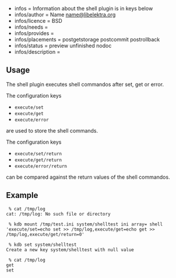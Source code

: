 - infos = Information about the shell plugin is in keys below
- infos/author = Name <name@libelektra.org>
- infos/licence = BSD
- infos/needs =
- infos/provides =
- infos/placements = postgetstorage postcommit postrollback
- infos/status = preview unfinished nodoc
- infos/description =

## Usage ##

The shell plugin executes shell commandos after set, get or error.



The configuration keys

* `execute/set`
* `execute/get`
* `execute/error`

are used to store the shell commands.



The configuration keys

* `execute/set/return`
* `execute/get/return`
* `execute/error/return`

can be compared against the return values of the shell commandos.



## Example ##

```
 % cat /tmp/log
cat: /tmp/log: No such file or directory

 % kdb mount /tmp/test.ini system/shelltest ini array= shell 'execute/set=echo set >> /tmp/log,execute/get=echo get >> /tmp/log,execute/get/return=0'

 % kdb set system/shelltest
Create a new key system/shelltest with null value

 % cat /tmp/log
get
set
```
